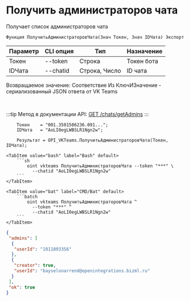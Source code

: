 ﻿---
sidebar_position: 4
---

# Получить администраторов чата
 Получает список администраторов чата



`Функция ПолучитьАдминистраторовЧата(Знач Токен, Знач IDЧата) Экспорт`

  | Параметр | CLI опция | Тип | Назначение |
  |-|-|-|-|
  | Токен | --token | Строка | Токен бота |
  | IDЧата | --chatid | Строка, Число | ID чата |

  
  Возвращаемое значение:   Соответствие Из КлючИЗначение - сериализованный JSON ответа от VK Teams

<br/>

:::tip
Метод в документации API: [GET /chats/getAdmins](https://teams.vk.com/botapi/#/chats/get_chats_getAdmins)
:::
<br/>


```bsl title="Пример кода"
    Токен    = "001.3501506236.091...";
    IDЧата   = "AoLI0egLWBSLR1Ngn2w";

    Результат = OPI_VKTeams.ПолучитьАдминистраторовЧата(Токен, IDЧата);
```
    

 <Tabs>
  
    <TabItem value="bash" label="Bash" default>
        ```sh
            oint vkteams ПолучитьАдминистраторовЧата --token "***" \
              --chatid "AoLI0egLWBSLR1Ngn2w"
        ```
    </TabItem>
  
    <TabItem value="bat" label="CMD/Bat" default>
        ```batch
            oint vkteams ПолучитьАдминистраторовЧата ^
              --token "***" ^
              --chatid "AoLI0egLWBSLR1Ngn2w"
        ```
    </TabItem>
</Tabs>


```json title="Результат"
{
 "admins": [
  {
   "userId": "1011893356"
  },
  {
   "creator": true,
   "userId": "bayselonarrend@openintegrations.bizml.ru"
  }
 ],
 "ok": true
}
```
